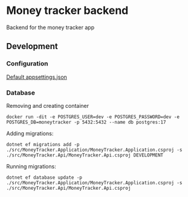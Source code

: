 # Money tracker backend

Backend for the money tracker app

## Development

### Configuration

[Default appsettings.json](src/MoneyTracker.Api/appsettings.json)

### Database

Removing and creating container

```shell
docker run -dit -e POSTGRES_USER=dev -e POSTGRES_PASSWORD=dev -e POSTGRES_DB=moneytracker -p 5432:5432 --name db postgres:17
```

Adding migrations:

```shell
dotnet ef migrations add -p ./src/MoneyTracker.Application/MoneyTracker.Application.csproj -s ./src/MoneyTracker.Api/MoneyTracker.Api.csproj DEVELOPMENT
```

Running migrations:

```shell
dotnet ef database update -p ./src/MoneyTracker.Application/MoneyTracker.Application.csproj -s ./src/MoneyTracker.Api/MoneyTracker.Api.csproj
```